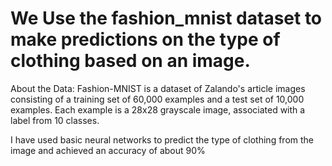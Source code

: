 # We Use the fashion_mnist dataset to make predictions on the type of clothing based on an image.

About the Data: Fashion-MNIST is a dataset of Zalando's article images consisting of a training set of 60,000 examples and a test set of 10,000 examples. Each example is a 28x28 grayscale image, associated with a label from 10 classes.

I have used basic neural networks to predict the type of clothing from the image and achieved an accuracy of about 90%
